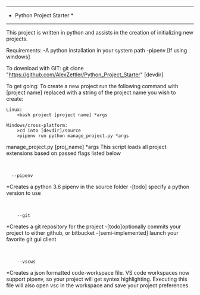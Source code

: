 **************************
* Python Project Starter *
**************************
This project is written in python and assists in the creation of initializing new projects.


Requirements:
    -A python installation in your system path
    -pipenv [If using windows]


To download with GIT:
    git clone "https://github.com/AlexZettler/Python_Project_Starter" [devdir]

    
To get going:
To create a new project run the following command with [project name] replaced with a string of the project name you wish to create:

    Linux:
        >bash project [project name] *args

    Windows/cross-platform:
        >cd into [devdir]/source
        >pipenv run python manage_project.py *args

manage_project.py [proj_name] *args
    This script loads all project extensions based on passed flags listed below

<br>

      --pipenv
*Creates a python 3.6 pipenv in the source folder
-[todo] specify a python version to use


<br>

        --git
*Creates a git repository for the project
-[todo]optionally commits your project to either github, or bitbucket
-[semi-implemented] launch your favorite git gui client

<br>

        --vscws
*Creates a json formatted code-workspace file. VS code workspaces now support pipenv, so your project will get syntex highlighting. Executing this file will also open vsc in the workspace and save your project preferences.
